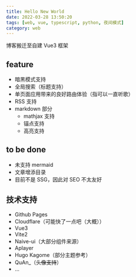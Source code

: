 ```yaml
---
title: Hello New World
date: 2022-03-28 13:50:20
tags: [web, vue, typescript, python, 夜间模式]
category: web
---
```


博客搬迁至自建 Vue3 框架

## feature

- 暗黑模式支持
- 全局搜索（标题支持）
- 单页面应用带来的良好路由体验（指可以一直听歌）
- RSS 支持
- markdown 部分
  - mathjax 支持
  - 锚点支持
  - 高亮支持

<!-- more -->

## to be done

- 未支持 mermaid
- 文章增添目录
- 目前不是 SSG，因此对 SEO 不太友好

## 技术支持

- Github Pages
- Cloudflare（可能快了一点吧（大概））
- Vue3
- Vite2
- Naive-ui（大部分组件来源）
- Aplayer
- Hugo Kagome（部分主题参考）
- QuAn\_（~~头像支持~~）
- ...
